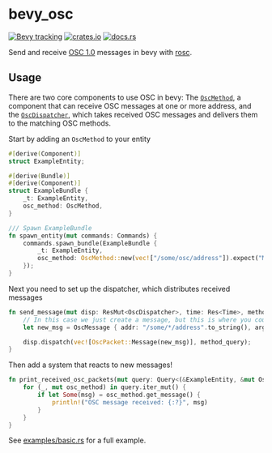 # bevy_osc

[![Bevy tracking](https://img.shields.io/badge/Bevy%20tracking-released%20version-lightblue)](https://github.com/bevyengine/bevy/blob/main/docs/plugins_guidelines.md#main-branch-tracking)
[![crates.io](https://img.shields.io/crates/v/bevy_rosc)](https://crates.io/crates/bevy_rosc)
[![docs.rs](https://docs.rs/bevy_rosc/badge.svg)](https://docs.rs/bevy_rosc)

Send and receive [OSC 1.0](https://github.com/CNMAT/OpenSoundControl.org/blob/master/spec-1_0.md) messages in bevy with [rosc](https://github.com/klingtnet/rosc).

## Usage

There are two core components to use OSC in bevy: The [`OscMethod`](src/osc_method.rs), a component that can receive OSC messages at one or more address, and the [`OscDispatcher`](src/osc_dispatcher.rs), which takes received OSC messages and delivers them to the matching OSC methods.

Start by adding an `OscMethod` to your entity
```rust
#[derive(Component)]
struct ExampleEntity;

#[derive(Bundle)]
#[derive(Component)]
struct ExampleBundle {
    _t: ExampleEntity,
    osc_method: OscMethod,
}

/// Spawn ExampleBundle
fn spawn_entity(mut commands: Commands) {
    commands.spawn_bundle(ExampleBundle {
        _t: ExampleEntity,
        osc_method: OscMethod::new(vec!["/some/osc/address"]).expect("Method address is valid"),
    });
}
```

Next you need to set up the dispatcher, which distributes received messages

```rust
fn send_message(mut disp: ResMut<OscDispatcher>, time: Res<Time>, method_query: Query<&mut OscMethod>) {
    // In this case we just create a message, but this is where you could add a UDP server for example
    let new_msg = OscMessage { addr: "/some/*/address".to_string(), args: vec![time.time_since_startup().as_secs_f32().into()] };

    disp.dispatch(vec![OscPacket::Message(new_msg)], method_query);
}
```

Then add a system that reacts to new messages!

```rust
fn print_received_osc_packets(mut query: Query<(&ExampleEntity, &mut OscMethod), Changed<OscMethod>>) {
    for (_, mut osc_method) in query.iter_mut() {
        if let Some(msg) = osc_method.get_message() {
            println!("OSC message received: {:?}", msg)
        }
    }
}
```

See [examples/basic.rs](examples/basic.rs) for a full example.